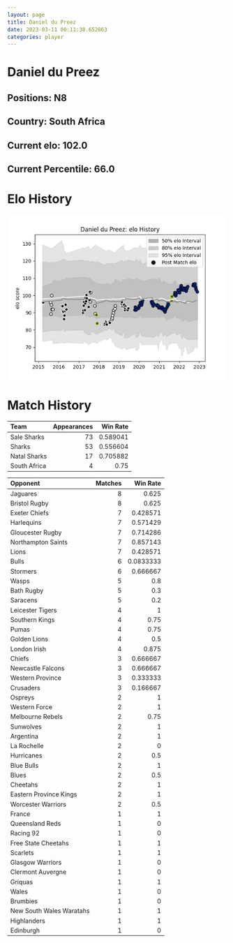 ```yaml
---  
layout: page  
title: Daniel du Preez  
date: 2023-03-11 00:11:38.652863  
categories: player  
---
```

# Daniel du Preez

## Positions: N8

## Country: South Africa

## Current elo: 102.0

## Current Percentile: 66.0

# Elo History


![elo history](history_DanielduPreez.png)
# Match History


| Team         |   Appearances |   Win Rate |
|:-------------|--------------:|-----------:|
| Sale Sharks  |            73 |   0.589041 |
| Sharks       |            53 |   0.556604 |
| Natal Sharks |            17 |   0.705882 |
| South Africa |             4 |   0.75     |

| Opponent                 |   Matches |   Win Rate |
|:-------------------------|----------:|-----------:|
| Jaguares                 |         8 |  0.625     |
| Bristol Rugby            |         8 |  0.625     |
| Exeter Chiefs            |         7 |  0.428571  |
| Harlequins               |         7 |  0.571429  |
| Gloucester Rugby         |         7 |  0.714286  |
| Northampton Saints       |         7 |  0.857143  |
| Lions                    |         7 |  0.428571  |
| Bulls                    |         6 |  0.0833333 |
| Stormers                 |         6 |  0.666667  |
| Wasps                    |         5 |  0.8       |
| Bath Rugby               |         5 |  0.3       |
| Saracens                 |         5 |  0.2       |
| Leicester Tigers         |         4 |  1         |
| Southern Kings           |         4 |  0.75      |
| Pumas                    |         4 |  0.75      |
| Golden Lions             |         4 |  0.5       |
| London Irish             |         4 |  0.875     |
| Chiefs                   |         3 |  0.666667  |
| Newcastle Falcons        |         3 |  0.666667  |
| Western Province         |         3 |  0.333333  |
| Crusaders                |         3 |  0.166667  |
| Ospreys                  |         2 |  1         |
| Western Force            |         2 |  1         |
| Melbourne Rebels         |         2 |  0.75      |
| Sunwolves                |         2 |  1         |
| Argentina                |         2 |  1         |
| La Rochelle              |         2 |  0         |
| Hurricanes               |         2 |  0.5       |
| Blue Bulls               |         2 |  1         |
| Blues                    |         2 |  0.5       |
| Cheetahs                 |         2 |  1         |
| Eastern Province Kings   |         2 |  1         |
| Worcester Warriors       |         2 |  0.5       |
| France                   |         1 |  1         |
| Queensland Reds          |         1 |  0         |
| Racing 92                |         1 |  0         |
| Free State Cheetahs      |         1 |  1         |
| Scarlets                 |         1 |  1         |
| Glasgow Warriors         |         1 |  0         |
| Clermont Auvergne        |         1 |  0         |
| Griquas                  |         1 |  1         |
| Wales                    |         1 |  0         |
| Brumbies                 |         1 |  0         |
| New South Wales Waratahs |         1 |  1         |
| Highlanders              |         1 |  1         |
| Edinburgh                |         1 |  0         |